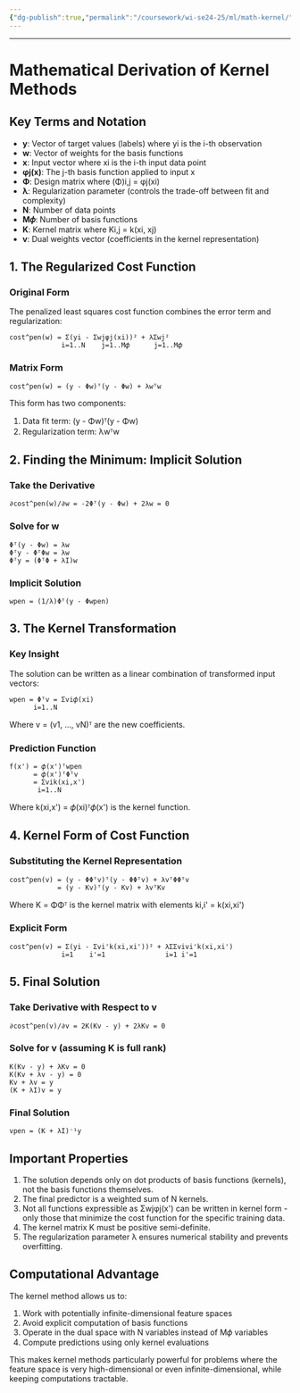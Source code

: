 ```yaml
---
{"dg-publish":true,"permalink":"/coursework/wi-se24-25/ml/math-kernel/","noteIcon":""}
---
```


---
# Mathematical Derivation of Kernel Methods

## Key Terms and Notation

- **y**: Vector of target values (labels) where yi is the i-th observation
- **w**: Vector of weights for the basis functions
- **x**: Input vector where xi is the i-th input data point
- **φj(x)**: The j-th basis function applied to input x
- **Φ**: Design matrix where (Φ)i,j = φj(xi)
- **λ**: Regularization parameter (controls the trade-off between fit and complexity)
- **N**: Number of data points
- **M𝜙**: Number of basis functions
- **K**: Kernel matrix where Ki,j = k(xi, xj)
- **v**: Dual weights vector (coefficients in the kernel representation)

## 1. The Regularized Cost Function

### Original Form
The penalized least squares cost function combines the error term and regularization:

```
cost^pen(w) = Σ(yi - Σwjφj(xi))² + λΣwj²
             i=1..N    j=1..M𝜙      j=1..M𝜙
```

### Matrix Form
```
cost^pen(w) = (y - Φw)ᵀ(y - Φw) + λwᵀw
```

This form has two components:
1. Data fit term: (y - Φw)ᵀ(y - Φw)
2. Regularization term: λwᵀw

## 2. Finding the Minimum: Implicit Solution

### Take the Derivative
```
∂cost^pen(w)/∂w = -2Φᵀ(y - Φw) + 2λw = 0
```

### Solve for w
```
Φᵀ(y - Φw) = λw
Φᵀy - ΦᵀΦw = λw
Φᵀy = (ΦᵀΦ + λI)w
```

### Implicit Solution
```
wpen = (1/λ)Φᵀ(y - Φwpen)
```

## 3. The Kernel Transformation

### Key Insight
The solution can be written as a linear combination of transformed input vectors:
```
wpen = Φᵀv = Σvi𝜙(xi)
      i=1..N
```

Where v = (v1, ..., vN)ᵀ are the new coefficients.

### Prediction Function
```
f(x') = 𝜙(x')ᵀwpen 
      = 𝜙(x')ᵀΦᵀv 
      = Σvik(xi,x')
       i=1..N
```

Where k(xi,x') = 𝜙(xi)ᵀ𝜙(x') is the kernel function.

## 4. Kernel Form of Cost Function

### Substituting the Kernel Representation
```
cost^pen(v) = (y - ΦΦᵀv)ᵀ(y - ΦΦᵀv) + λvᵀΦΦᵀv
            = (y - Kv)ᵀ(y - Kv) + λvᵀKv
```

Where K = ΦΦᵀ is the kernel matrix with elements ki,i' = k(xi,xi')

### Explicit Form
```
cost^pen(v) = Σ(yi - Σvi'k(xi,xi'))² + λΣΣvivi'k(xi,xi')
             i=1    i'=1               i=1 i'=1
```

## 5. Final Solution

### Take Derivative with Respect to v
```
∂cost^pen(v)/∂v = 2K(Kv - y) + 2λKv = 0
```

### Solve for v (assuming K is full rank)
```
K(Kv - y) + λKv = 0
K(Kv + λv - y) = 0
Kv + λv = y
(K + λI)v = y
```

### Final Solution
```
vpen = (K + λI)⁻¹y
```

## Important Properties

1. The solution depends only on dot products of basis functions (kernels), not the basis functions themselves.
2. The final predictor is a weighted sum of N kernels.
3. Not all functions expressible as Σwjφj(x') can be written in kernel form - only those that minimize the cost function for the specific training data.
4. The kernel matrix K must be positive semi-definite.
5. The regularization parameter λ ensures numerical stability and prevents overfitting.

## Computational Advantage

The kernel method allows us to:
1. Work with potentially infinite-dimensional feature spaces
2. Avoid explicit computation of basis functions
3. Operate in the dual space with N variables instead of M𝜙 variables
4. Compute predictions using only kernel evaluations

This makes kernel methods particularly powerful for problems where the feature space is very high-dimensional or even infinite-dimensional, while keeping computations tractable.
